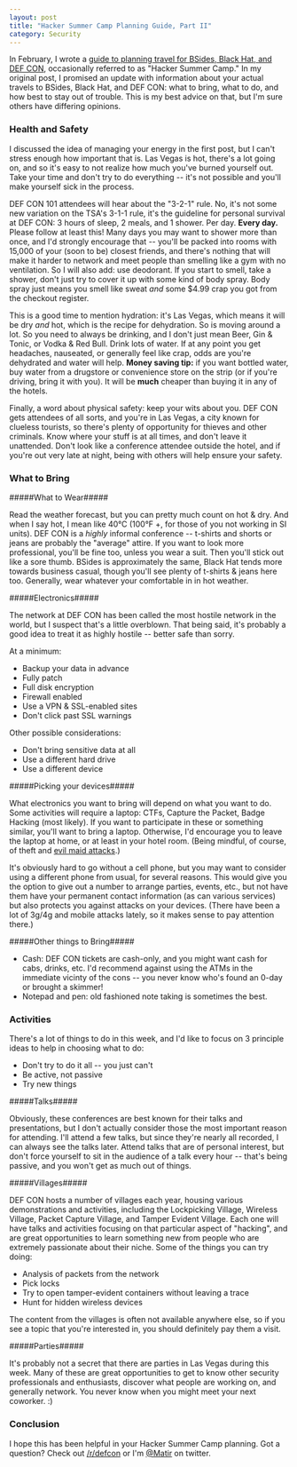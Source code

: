 ```yaml
---
layout: post
title: "Hacker Summer Camp Planning Guide, Part II"
category: Security
---
```


In February, I wrote a [guide to planning travel for BSides, Black Hat, and DEF
CON](/2016/02/18/hacker-summer-camp-planning-guide.html), occasionally referred
to as "Hacker Summer Camp."  In my original post, I promised an update with
information about your actual travels to BSides, Black Hat, and DEF CON: what to
bring, what to do, and how best to stay out of trouble.  This is my best advice
on that, but I'm sure others have differing opinions.

### Health and Safety ###

I discussed the idea of managing your energy in the first post, but I can't
stress enough how important that is.  Las Vegas is hot, there's a lot going on,
and so it's easy to not realize how much you've burned yourself out.  Take your
time and don't try to do everything -- it's not possible and you'll make
yourself sick in the process.

DEF CON 101 attendees will hear about the "3-2-1" rule.  No, it's not some new
variation on the TSA's 3-1-1 rule, it's the guideline for personal survival at
DEF CON: 3 hours of sleep, 2 meals, and 1 shower.  Per day.  **Every day.**
Please follow at least this!  Many days you may want to shower more than once,
and I'd strongly encourage that -- you'll be packed into rooms with 15,000 of
your (soon to be) closest friends, and there's nothing that will make it harder
to network and meet people than smelling like a gym with no ventilation.  So I
will also add: use deodorant.  If you start to smell, take a shower, don't just
try to cover it up with some kind of body spray.  Body spray just means you
smell like sweat *and* some $4.99 crap you got from the checkout register.

This is a good time to mention hydration: it's Las Vegas, which means it will be
dry *and* hot, which is the recipe for dehydration.  So is moving around a lot.
So you need to always be drinking, and I don't just mean Beer, Gin & Tonic, or
Vodka & Red Bull.  Drink lots of water.  If at any point you get headaches,
nauseated, or generally feel like crap, odds are you're dehydrated and water
will help.  **Money saving tip:** if you want bottled water, buy water from
a drugstore or convenience
store on the strip (or if you're driving, bring it with you).  It will be
**much** cheaper than buying it in any of the hotels.

Finally, a word about physical safety: keep your wits about you.  DEF CON gets
attendees of all sorts, and you're in Las Vegas, a city known for clueless
tourists, so there's plenty of opportunity for thieves and other criminals.
Know where your stuff is at all times, and don't leave it unattended.  Don't
look like a conference attendee outside the hotel, and if you're out very late
at night, being with others will help ensure your safety.

### What to Bring ###

#####What to Wear#####

Read the weather forecast, but you can pretty much count on hot & dry.  And when
I say hot, I mean like 40&deg;C (100&deg;F +, for those of you not working in SI
units).  DEF CON is a *highly* informal conference -- t-shirts and shorts or
jeans are probably the "average" attire.  If you want to look more professional,
you'll be fine too, unless you wear a suit.  Then you'll stick out like a sore
thumb.  BSides is approximately the same, Black Hat tends more towards business
casual, though you'll see plenty of t-shirts & jeans here too.  Generally, wear
whatever your comfortable in in hot weather.

#####Electronics#####

The network at DEF CON has been called the most hostile network in the world,
but I suspect that's a little overblown.  That being said, it's probably a good
idea to treat it as highly hostile -- better safe than sorry.

At a minimum:

* Backup your data in advance
* Fully patch
* Full disk encryption
* Firewall enabled
* Use a VPN & SSL-enabled sites
* Don't click past SSL warnings

Other possible considerations:

* Don't bring sensitive data at all
* Use a different hard drive
* Use a different device

#####Picking your devices#####

What electronics you want to bring will depend on what you want to do.  Some
activities will require a laptop: CTFs, Capture the Packet, Badge Hacking (most
likely).  If you want to participate in these or something similar, you'll want
to bring a laptop.  Otherwise, I'd encourage you to leave the laptop at home, or
at least in your hotel room.  (Being mindful, of course, of theft and [evil maid
attacks](https://en.wikipedia.org/wiki/Rootkit#bootkit).)

It's obviously hard to go without a cell phone, but you may want to consider
using a different phone from usual, for several reasons.  This would give you
the option to give out a number to arrange parties, events, etc., but not have
them have your permanent contact information (as can various services) but also
protects you against attacks on your devices.  (There have been a lot of 3g/4g
and mobile attacks lately, so it makes sense to pay attention there.)

#####Other things to Bring#####

* Cash: DEF CON tickets are cash-only, and you might want cash for cabs, drinks,
  etc.  I'd recommend against using the ATMs in the immediate vicinty of the
  cons -- you never know who's found an 0-day or brought a skimmer!
* Notepad and pen: old fashioned note taking is sometimes the best.

### Activities ###

There's a lot of things to do in this week, and I'd like to focus on 3 principle
ideas to help in choosing what to do:

* Don't try to do it all -- you just can't
* Be active, not passive
* Try new things

#####Talks#####

Obviously, these conferences are best known for their talks and presentations,
but I don't actually consider those the most important reason for attending.
I'll attend a few talks, but since they're nearly all recorded, I can always see
the talks later.  Attend talks that are of personal interest, but don't force
yourself to sit in the audience of a talk every hour -- that's being passive,
and you won't get as much out of things.

#####Villages#####

DEF CON hosts a number of villages each year, housing various demonstrations and
activities, including the Lockpicking Village, Wireless Village, Packet
Capture Village, and Tamper Evident Village.  Each one will have talks and
activities focusing on that particular aspect of "hacking", and are great
opportunities to learn something new from people who are extremely passionate
about their niche.  Some of the things you can try doing:

* Analysis of packets from the network
* Pick locks
* Try to open tamper-evident containers without leaving a trace
* Hunt for hidden wireless devices

The content from the villages is often not available anywhere else, so if you
see a topic that you're interested in, you should definitely pay them a visit.

#####Parties#####

It's probably not a secret that there are parties in Las Vegas during this week.
Many of these are great opportunities to get to know other security
professionals and enthusiasts, discover what people are working on, and
generally network.  You never know when you might meet your next coworker.  :)

### Conclusion ###

I hope this has been helpful in your Hacker Summer Camp planning.  Got a
question?  Check out [/r/defcon](https://reddit.com/r/defcon) or I'm
[@Matir](https://twitter.com/matir) on twitter.
